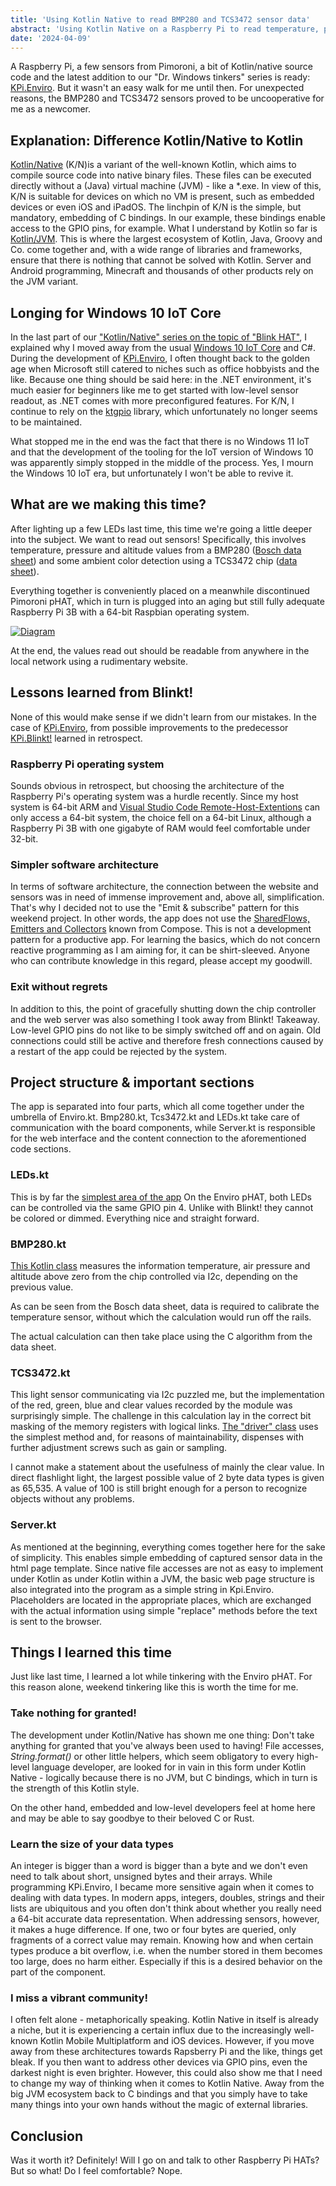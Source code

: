 ```yaml
---
title: 'Using Kotlin Native to read BMP280 and TCS3472 sensor data'
abstract: 'Using Kotlin Native on a Raspberry Pi to read temperature, pressure and ambient light data from a BMP280 and TCS3472 sensor'
date: '2024-04-09'
---
```


A Raspberry Pi, a few sensors from Pimoroni, a bit of Kotlin/native source code and the latest addition to our "Dr. Windows tinkers" series is ready: [KPi.Enviro](https://github.com/tscholze/kotlin-kpi-native-enviro). But it wasn't an easy walk for me until then. For unexpected reasons, the BMP280 and TCS3472 sensors proved to be uncooperative for me as a newcomer.

## Explanation: Difference Kotlin/Native to Kotlin

[Kotlin/Native](https://kotlinlang.org/docs/native-overview.html) (K/N)is a variant of the well-known Kotlin, which aims to compile source code into native binary files. These files can be executed directly without a (Java) virtual machine (JVM) - like a \*.exe.
In view of this, K/N is suitable for devices on which no VM is present, such as embedded devices or even iOS and iPadOS. The linchpin of K/N is the simple, but mandatory, embedding of C bindings. In our example, these bindings enable access to the GPIO pins, for example.
What I understand by Kotlin so far is [Kotlin/JVM](https://kotlinlang.org/docs/jvm-get-started.html). This is where the largest ecosystem of Kotlin, Java, Groovy and Co. come together and, with a wide range of libraries and frameworks, ensure that there is nothing that cannot be solved with Kotlin. Server and Android programming, Minecraft and thousands of other products rely on the JVM variant.

## Longing for Windows 10 IoT Core

In the last part of our ["Kotlin/Native" series on the topic of "Blink HAT"](https://www.drwindows.de/news/wir-basteln-blinkende-lichter-mit-dem-raspberry-pi-und-kotlin-native), I explained why I moved away from the usual [Windows 10 IoT Core](https://learn.microsoft.com/de-de/windows/iot/product-family/windows-iot) and C#. During the development of [KPi.Enviro](https://github.com/tscholze/kotlin-kpi-native-enviro), I often thought back to the golden age when Microsoft still catered to niches such as office hobbyists and the like. Because one thing should be said here: in the .NET environment, it's much easier for beginners like me to get started with low-level sensor readout, as .NET comes with more preconfigured features. For K/N, I continue to rely on the [ktgpio](https://github.com/ktgpio/ktgpio) library, which unfortunately no longer seems to be maintained.

What stopped me in the end was the fact that there is no Windows 11 IoT and that the development of the tooling for the IoT version of Windows 10 was apparently simply stopped in the middle of the process. Yes, I mourn the Windows 10 IoT era, but unfortunately I won't be able to revive it.

## What are we making this time?

After lighting up a few LEDs last time, this time we're going a little deeper into the subject. We want to read out sensors! Specifically, this involves temperature, pressure and altitude values from a BMP280 ([Bosch data sheet](https://www.bosch-sensortec.com/media/boschsensortec/downloads/datasheets/bst-bmp280-ds001.pdf)) and some ambient color detection using a TCS3472 chip ([data sheet](https://cdn-shop.adafruit.com/datasheets/TCS34725.pdf)).

Everything together is conveniently placed on a meanwhile discontinued Pimoroni pHAT, which in turn is plugged into an aging but still fully adequate Raspberry Pi 3B with a 64-bit Raspbian operating system.

[![Diagram](https://www.drwindows.de/news/wp-content/uploads/2025/03/scheme-643x365.png)](https://www.drwindows.de/news/wp-content/uploads/2025/03/scheme-e1711045112929.png)

At the end, the values read out should be readable from anywhere in the local network using a rudimentary website.

## Lessons learned from Blinkt!

None of this would make sense if we didn't learn from our mistakes. In the case of [KPi.Enviro](https://github.com/tscholze/kotlin-kpi-native-enviro), from possible improvements to the predecessor [KPi.Blinkt!](https://github.com/tscholze/kotlin-kpi-native-blinkt) learned in retrospect.

### Raspberry Pi operating system

Sounds obvious in retrospect, but choosing the architecture of the Raspberry Pi's operating system was a hurdle recently. Since my host system is 64-bit ARM and [Visual Studio Code Remote-Host-Extentions](https://code.visualstudio.com/docs/remote/ssh) can only access a 64-bit system, the choice fell on a 64-bit Linux, although a Raspberry Pi 3B with one gigabyte of RAM would feel comfortable under 32-bit.

### Simpler software architecture

In terms of software architecture, the connection between the website and sensors was in need of immense improvement and, above all, simplification. That's why I decided not to use the "Emit & subscribe" pattern for this weekend project. In other words, the app does not use the [SharedFlows, Emitters and Collectors](https://kotlinlang.org/api/kotlinx.coroutines/kotlinx-coroutines-core/kotlinx.coroutines.flow/-shared-flow/) known from Compose. This is not a development pattern for a productive app. For learning the basics, which do not concern reactive programming as I am aiming for, it can be shirt-sleeved. Anyone who can contribute knowledge in this regard, please accept my goodwill.

### Exit without regrets

In addition to this, the point of gracefully shutting down the chip controller and the web server was also something I took away from Blinkt! Takeaway. Low-level GPIO pins do not like to be simply switched off and on again. Old connections could still be active and therefore fresh connections caused by a restart of the app could be rejected by the system.

## Project structure & important sections

The app is separated into four parts, which all come together under the umbrella of Enviro.kt. Bmp280.kt, Tcs3472.kt and LEDs.kt take care of communication with the board components, while Server.kt is responsible for the web interface and the content connection to the aforementioned code sections.

### LEDs.kt

This is by far the [simplest area of the app](https://github.com/tscholze/kotlin-kpi-native-enviro/blob/main/src/nativeMain/kotlin/io/github/tscholze/kenviro/led/LEDs.kt) On the Enviro pHAT, both LEDs can be controlled via the same GPIO pin 4. Unlike with Blinkt! they cannot be colored or dimmed. Everything nice and straight forward.

### BMP280.kt

[This Kotlin class](https://github.com/tscholze/kotlin-kpi-native-enviro/tree/main/src/nativeMain/kotlin/io/github/tscholze/kenviro/bmp280) measures the information temperature, air pressure and altitude above zero from the chip controlled via I2c, depending on the previous value.

As can be seen from the Bosch data sheet, data is required to calibrate the temperature sensor, without which the calculation would run off the rails.

<script src="https://gist.github.com/tscholze/380bee7a1266c632151a5fdce35baf56.js"></script>

The actual calculation can then take place using the C algorithm from the data sheet. 

### TCS3472.kt

This light sensor communicating via I2c puzzled me, but the implementation of the red, green, blue and clear values recorded by the module was surprisingly simple. The challenge in this calculation lay in the correct bit masking of the memory registers with logical links. [The "driver" class](https://github.com/tscholze/kotlin-kpi-native-enviro/blob/main/src/nativeMain/kotlin/io/github/tscholze/kenviro/tcs3472/TCS3472.kt) uses the simplest method and, for reasons of maintainability, dispenses with further adjustment screws such as gain or sampling.

I cannot make a statement about the usefulness of mainly the clear value. In direct flashlight light, the largest possible value of 2 byte data types is given as 65,535. A value of 100 is still bright enough for a person to recognize objects without any problems.

### Server.kt

As mentioned at the beginning, everything comes together here for the sake of simplicity. This enables simple embedding of captured sensor data in the html page template. Since native file accesses are not as easy to implement under Kotlin as under Kotlin within a JVM, the basic web page structure is also integrated into the program as a simple string in Kpi.Enviro. Placeholders are located in the appropriate places, which are exchanged with the actual information using simple "replace" methods before the text is sent to the browser.

## Things I learned this time

Just like last time, I learned a lot while tinkering with the Enviro pHAT. For this reason alone, weekend tinkering like this is worth the time for me.

### Take nothing for granted!

The development under Kotlin/Native has shown me one thing: Don't take anything for granted that you've always been used to having! File accesses, _String.format()_ or other little helpers, which seem obligatory to every high-level language developer, are looked for in vain in this form under Kotlin Native - logically because there is no JVM, but C bindings, which in turn is the strength of this Kotlin style.

On the other hand, embedded and low-level developers feel at home here and may be able to say goodbye to their beloved C or Rust.

### Learn the size of your data types

An integer is bigger than a word is bigger than a byte and we don't even need to talk about short, unsigned bytes and their arrays. While programming KPi.Enviro, I became more sensitive again when it comes to dealing with data types. In modern apps, integers, doubles, strings and their lists are ubiquitous and you often don't think about whether you really need a 64-bit accurate data representation.
When addressing sensors, however, it makes a huge difference. If one, two or four bytes are queried, only fragments of a correct value may remain. Knowing how and when certain types produce a bit overflow, i.e. when the number stored in them becomes too large, does no harm either. Especially if this is a desired behavior on the part of the component.

### I miss a vibrant community!

I often felt alone - metaphorically speaking. Kotlin Native in itself is already a niche, but it is experiencing a certain influx due to the increasingly well-known Kotlin Mobile Multiplatform and iOS devices. However, if you move away from these architectures towards Rapsberry Pi and the like, things get bleak. If you then want to address other devices via GPIO pins, even the darkest night is even brighter. However, this could also show me that I need to change my way of thinking when it comes to Kotlin Native. Away from the big JVM ecosystem back to C bindings and that you simply have to take many things into your own hands without the magic of external libraries.

## Conclusion

Was it worth it? Definitely! Will I go on and talk to other Raspberry Pi HATs? But so what! Do I feel comfortable? Nope.